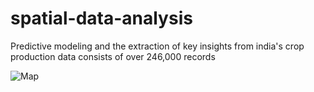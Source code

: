 # spatial-data-analysis
Predictive modeling and the extraction of key insights from india's crop production data consists of over 246,000 records

![Map](https://github.com/user-attachments/assets/78bd33e8-170a-4537-b569-e1fa4ebbfbf9)
